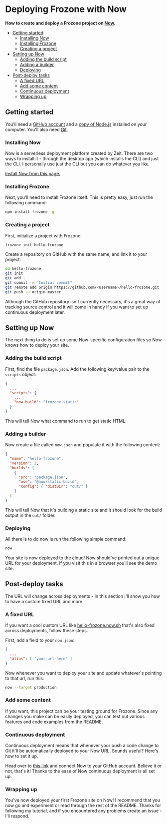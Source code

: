 # Deploying Frozone with Now

**How to create and deploy a Frozone project on [Now](https://now.sh/).**

<!-- START doctoc generated TOC please keep comment here to allow auto update -->
<!-- DON'T EDIT THIS SECTION, INSTEAD RE-RUN doctoc TO UPDATE -->


- [Getting started](#getting-started)
  - [Installing Now](#installing-now)
  - [Installing Frozone](#installing-frozone)
  - [Creating a project](#creating-a-project)
- [Setting up Now](#setting-up-now)
  - [Adding the build script](#adding-the-build-script)
  - [Adding a builder](#adding-a-builder)
  - [Deploying](#deploying)
- [Post-deploy tasks](#post-deploy-tasks)
  - [A fixed URL](#a-fixed-url)
  - [Add some content](#add-some-content)
  - [Continuous deployment](#continuous-deployment)
  - [Wrapping up](#wrapping-up)

<!-- END doctoc generated TOC please keep comment here to allow auto update -->

## Getting started

You'll need a [GitHub account](https://github.com/) and a [copy of Node.js](https://nodejs.org/) installed on your computer. You'll also need [Git](https://git-scm.com/).

### Installing Now

Now is a serverless deployment platform created by Zeit. There are two ways to install it - through the desktop app (which installs the CLI) and just the CLI. I personally use just the CLI but you can do whatever you like.

[Install Now from this page.](https://zeit.co/download)

### Installing Frozone

Next, you'll need to install Frozone itself. This is pretty easy, just run the following command:

```bash
npm install frozone -g
```

### Creating a project

First, initialize a project with Frozone:

```bash
frozone init hello-frozone
```

Create a repository on GitHub with the same name, and link it to your project:

```bash
cd hello-frozone
git init
git add .
git commit -m "Initial commit"
git remote add origin https://github.com/<username>/hello-frozone.git
git push -u origin master
```

Although the GitHub repository isn't currently necessary, it's a great way of tracking source control and it will come in handy if you want to set up continuous deployment later.

## Setting up Now

The next thing to do is set up some Now-specific configuration files so Now knows how to deploy your site.

### Adding the build script

First, find the file `package.json`. Add the following key/value pair to the `scripts` object:

```json
{
  ...
  "scripts": {
    ...
    "now-build": "frozone static"
  }
}
```

This will tell Now what command to run to get static HTML.

### Adding a builder

Now create a file called `now.json` and populate it with the following content:

```json
{
  "name": "hello-frozone",
  "version": 2,
  "builds": [
    {
      "src": "package.json",
      "use": "@now/static-build",
      "config": { "distDir": "out/" }
    }
  ]
}
```

This will tell Now that it's building a static site and it should look for the build output in the `out/` folder.

### Deploying

All there is to do now is run the following simple command:

```bash
now
```

Your site is now deployed to the cloud! Now should've printed out a unique URL for your deployment. If you visit this in a browser you'll see the demo site.

## Post-deploy tasks

The URL will change across deployments - in this section I'll show you how to have a custom fixed URL and more.

### A fixed URL

If you want a cool custom URL like [hello-frozone.now.sh](https://hello-frozone.now.sh/) that's also fixed across deployments, follow these steps.

First, add a field to your `now.json`:

```json
{
  ...
  "alias": [ "your-url-here" ]
}
```

Now whenever you want to deploy your site and update whatever's pointing to that url, run this:

```bash
now --target production
```

### Add some content

If you want, this project can be your testing ground for Frozone. Since any changes you make can be easily deployed, you can test out various features and code examples from the README.

### Continuous deployment

Continuous deployment means that whenever your push a code change to Git it'll be automatically deployed to your Now URL. Sounds useful? Here's how to set it up.

Head over to [this link](https://zeit.co/github) and connect Now to your GitHub account. Believe it or not, that's it! Thanks to the ease of Now continuous deployment is all set up.

### Wrapping up

You've now deployed your first Frozone site on Now! I recommend that you now go and experiment or read through the rest of the README. Thanks for following my tutorial, and if you encountered any problems create an issue - I'll respond.